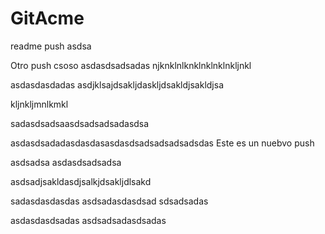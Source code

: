 # GitAcme
readme push
asdsa

Otro push
csoso
asdasdsadsadas
njknklnlknklnklnklnkljnkl

asdasdasdadas
asdjklsajdsakljdaskljdsakldjsakldjsa

kljnkljmnlkmkl


sadasdsadsaasdsadsadsadasdsa

asdasdsadadasdasdasasdasdsadsadsadsadsdas
Este es un nuebvo push

asdsadsa
asdasdsadsadsa

asdsadjsakldasdjsalkjdsakljdlsakd


sadasdasdasdas
asdsadasdasdsad
sdsadsadas

asdasdasdsadas
asdsadsadasdsadas
